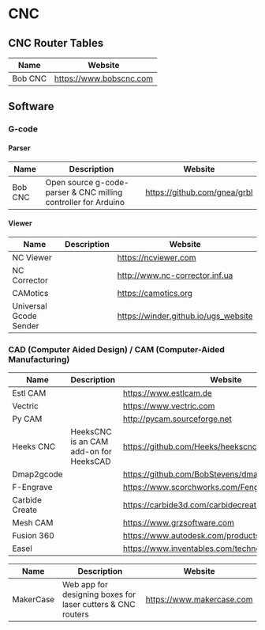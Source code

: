# CNC

## CNC Router Tables

| Name    | Website                 |
| ------- | ----------------------- |
| Bob CNC | https://www.bobscnc.com |

## Software

### G-code

#### Parser

| Name    | Description                                                    | Website                      |
| ------- | -------------------------------------------------------------- | ---------------------------- |
| Bob CNC | Open source g-code-parser & CNC milling controller for Arduino | https://github.com/gnea/grbl |

#### Viewer

| Name                   | Description                        | Website                      |
| ---------------------- | ---------------------------------- | ---------------------------- |
| NC Viewer              |                                    | https://ncviewer.com         |
| NC Corrector           |                                    | http://www.nc-corrector.inf.ua |
| CAMotics               |                                    | https://camotics.org |
| Universal Gcode Sender |                                    | https://winder.github.io/ugs_website |

### CAD (Computer Aided Design) / CAM (Computer-Aided Manufacturing)

| Name           | Description                            | Website                      |
| -------------- | -------------------------------------- | ---------------------------- |
| Estl CAM       |                                        | https://www.estlcam.de  |
| Vectric        |                                        | https://www.vectric.com |
| Py CAM         |                                        | http://pycam.sourceforge.net |
| Heeks CNC      | HeeksCNC is an CAM add-on for HeeksCAD | https://github.com/Heeks/heekscnc |
| Dmap2gcode     |                                        | https://github.com/BobStevens/dmap2gcode |
| F-Engrave      |                                        | https://www.scorchworks.com/Fengrave/fengrave.html |
| Carbide Create |                                        | https://carbide3d.com/carbidecreate |
| Mesh CAM       |                                        | https://www.grzsoftware.com |
| Fusion 360     |                                        | https://www.autodesk.com/products/fusion-360 |
| Easel          |                                        | https://www.inventables.com/technologies/easel |

| Name           | Description                                                 | Website                      |
| -------------- | ----------------------------------------------------------- | ---------------------------- |
| MakerCase      | Web app for designing boxes for laser cutters & CNC routers | https://www.makercase.com    |

